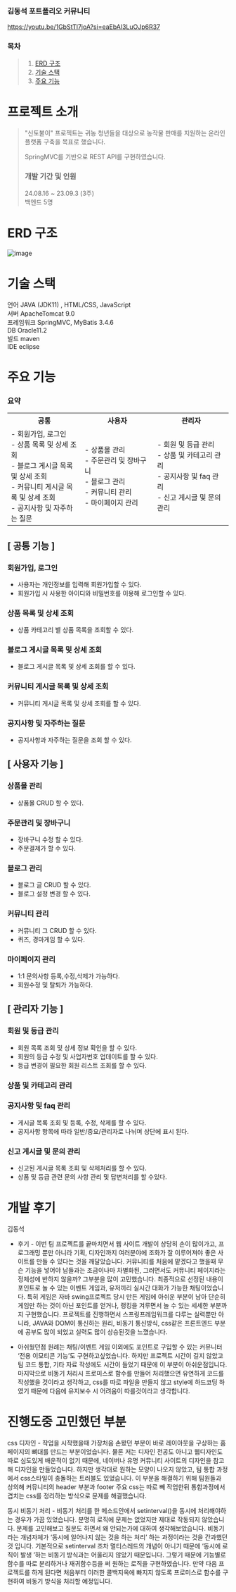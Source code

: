 ### 김동석 포트폴리오 커뮤니티

https://youtu.be/1GbStTl7joA?si=eaEbAl3LuOJp6R37


### 목차

> 1. [ERD 구조](#erd-구조)
> 2. [기술 스택](#기술-스택)
> 3. [주요 기능](#주요-기능)


# 프로젝트 소개
> "신토불이" 프로젝트는 귀농 청년들을 대상으로 농작물 판매를 지원하는 온라인 플랫폼 구축을 목표로 했습니다. 
> 
> SpringMVC를 기반으로 REST API를 구현하였습니다.
> 
> ### 개발 기간 및 인원
> 24.08.16 ~ 23.09.3 (3주) \
> 백엔드 5명



# ERD 구조

![image](https://github.com/user-attachments/assets/451945ab-b113-4d8f-a7ac-02c7c056a306)


# 기술 스택
언어 JAVA (JDK11) , HTML/CSS, JavaScript<br>
서버 ApacheTomcat 9.0<br>
프레임워크 SpringMVC, MyBatis 3.4.6<br>
DB Oracle11.2<br>
빌드 maven<br>
IDE eclipse<br>

# 주요 기능

### 요약

<table align="center"><!-- 팀원 표 -->
  <tr>
   <th>
    공통
   </th>
   <th>
    사용자
   </th>
   <th >
    관리자
   </th>
   </tr>
  <tr>
   <td align="left" width="350px" class="공통">
    - 회원가입, 로그인
    <br/>
    - 상품 목록 및 상세 조회
    <br/>
    - 블로그 게시글 목록 및 상세 조회
    <br/>
    - 커뮤니티 게시글 목록 및 상세 조회 
    <br/>
    - 공지사항 및 자주하는 질문
   </td>
    
   <td align="left" width="350px" class="사용자">
    - 상품몰 관리
    <br/>
    - 주문관리 및 장바구니 
    <br/>
    - 블로그 관리
    <br/>
    - 커뮤니티 관리
    <br/>
    - 마이페이지 관리
   </td>

   <td align="left" width="350px" class="관리자">
    - 회원 및 등급 관리
    <br/>
    - 상품 및 카테고리 관리
    <br/>
    - 공지사항 및 faq 관리
    <br/>
    - 신고 게시글 및 문의 관리
   </td>
  </tr>
</table>

## [ 공통 기능 ]

### 회원가입, 로그인
- 사용자는 개인정보를 입력해 회원가입할 수 있다.
- 회원가입 시 사용한 아이디와 비밀번호를 이용해 로그인할 수 있다.

### 상품 목록 및 상세 조회
- 상품 카테고리 별 상품 목록을 조회할 수 있다.


### 블로그 게시글 목록 및 상세 조회
- 블로그 게시글 목록 및 상세 조회를 할 수 있다.


### 커뮤니티 게시글 목록 및 상세 조회 
- 커뮤니티 게시글 목록 및 상세 조회를 할 수 있다.

### 공지사항 및 자주하는 질문
- 공지사항과 자주하는 질문을 조회 할 수 있다.

## [ 사용자 기능 ]

### 상품몰 관리
- 상품몰 CRUD 할 수 있다.

### 주문관리 및 장바구니 
- 장바구니 수정 할 수 있다.
- 주문결제가 할 수 있다.

### 블로그 관리
- 블로그 글 CRUD 할 수 있다.
- 블로그 설정 변경 할 수 있다.


### 커뮤니티 관리
- 커뮤니티 그 CRUD 할 수 있다.
- 퀴즈, 경마게임 할 수 있다.

### 마이페이지 관리
- 1:1 문의사항 등록,수정,삭제가 가능하다.
- 회원수정 및 탈퇴가 가능하다.

## [ 관리자 기능 ]

### 회원 및 등급 관리
- 회원 목록 조회 및 상세 정보 확인을 할 수 있다.
- 회원의 등급 수정 및 사업자번호 업데이트를 할 수 있다.
- 등급 변경이 필요한 회원 리스트 조회를 할 수 있다.

### 상품 및 카테고리 관리


### 공지사항 및 faq 관리
- 게시글 목록 조회 및 등록, 수정, 삭제를 할 수 있다.
- 공지사항 항목에 따라 일반/중요/관리자로 나뉘며 상단에 표시 된다.

### 신고 게시글 및 문의 관리
- 신고된 게시글 목록 조회 및 삭제처리를 할 수 있다.
- 상품 및 등급 관련 문의 사항 관리 및 답변처리를 할 수있다.


# 개발 후기 

김동석 

- 후기 - 이번 팀 프로젝트를 끝마치면서 웹 사이트 개발이 상당히 손이 많이가고, 프로그래밍 뿐만 아니라 기획, 디자인까지 여러분야에 조화가 잘 이루어져야 좋은 사이트를 만들 수 있다는 것을 깨달았습니다. 커뮤니티를 처음에 맡겠다고 했을때 무슨 기능을 넣어야 남들과는 조금이나마 차별화된, 그러면서도 커뮤니티 페이지라는 정체성에 반하지 않을까? 그부분을 많이 고민했습니다. 최종적으로 선정된 내용이 포인트로 놀 수 있는 이벤트 게임과, 유저끼리 실시간 대화가 가능한 채팅이었습니다. 특히 게임은 자바 swing프로젝트 당시 만든 게임에 아쉬운 부분이 남아 단순히 게임만 하는 것이 아닌 포인트를 얻거나, 랭킹을 겨루면서 놀 수 있는 세세한 부분까지 구현했습니다. 프로젝트를 진행하면서 스프링프레임워크를 다루는 실력뿐만 아니라, JAVA와 DOM이 통신하는 원리, 비동기 통신방식, css같은 프론트엔드 부분에 공부도 많이 되었고 실력도 많이 상승된것을 느꼈습니다. 

- 아쉬웠던점  원례는 채팅/이벤트 게임 이외에도 포인트로 구입할 수 있는 커뮤니터 ‘전용 이모티콘 기능’도 구현하고싶었습니다. 하지만 프로젝트 시간이 길지 않았고 팀 코드 통합, 기타 자료 작성에도 시간이 들었기 때문에 이 부분이 아쉬운점입니다. 마지막으로 비동기 처리시 프로미스로 함수를 만들어 처리했으면 유연하게 코드를 작성했을 것이라고 생각하고, css를 따로 파일을 만들지 않고 style에 하드코딩 하였기 때문에 다음에 유지보수 시 어려움이 따를것이라고 생각합니다. 

# 진행도중 고민했던 부분

css 디자인 - 작업을 시작했을때 가장처음 손봤던 부분이 바로 레이아웃을 구상하는 홈페이지의 뼈대를 만드는 부분이었습니다. 물론 저는 디자인 전공도 아니고 웹디자인도 따로 심도있게 배운적이 없기 때문에, 네이버나 유명 커뮤니티 사이트의 디자인을 참고해 디자인을 만들었습니다. 하지만 생각대로 원하는 모양이 나오지 않았고, 팀 통합 과정에서 css스타일이 충돌하는 트러블도 있었습니다. 이 부분을 해결하기 위해 팀원들과 상의해 커뮤니티의 header 부분과 footer 주요 css는 따로 빼 작업한뒤 통합과정에서 겹치는 css를 정리하는 방식으로 문제를 해결했습니다.


동시 비동기 처리 - 비동기 처리를 한 메소드안에서 setinterval()을 동시에 처리해야하는 경우가 가끔 있었습니다. 분명히 로직에 문제는 없었지만 제대로 작동되지 않았습니다. 문제를 고민해보고 질문도 하면서 왜 안되는가에 대하여 생각해보았습니다.  비동기라는 개념자체가 ‘동시에 일어나지 않는 것을 하는 처리’ 하는 과정이라는 것을 간과했던것 입니다. 기본적으로 setinterval 조차 멀티스레드의 개념이 아니기 때문에 ‘동시에 로직이 발생 ’하는 비동기 방식과는 어울리지 않았기 때문입니다. 그렇기 때문에 기능별로 함수를 따로 분리하거나 재귀함수등을 써 원하는 로직을 구현하였습니다. 만약 다음 프로젝트를 하게 된다면 처음부터 이러한  콜백지옥에 빠지지 않도록 프로미스로 함수를 구현하여 비동기 방식을 처리할 예정입니다. 






